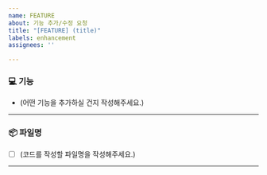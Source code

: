 ```yaml
---
name: FEATURE
about: 기능 추가/수정 요청
title: "[FEATURE] (title)"
labels: enhancement
assignees: ''

---
```


### **💻 기능** ###

* (어떤 기능을 추가하실 건지 작성해주세요.)

---------

### **📦 파일명** ###

- [ ] (코드를 작성할 파일명을 작성해주세요.)

---------
